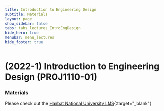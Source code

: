 ```yaml
---
title: Introduction to Engineering Design
subtitle: Materials
layout: page
show_sidebar: false
tabs: tabs_lectures_IntroEngDesign
hide_hero: true
menubar: menu_lectures
hide_footer: true
---
```


# (2022-1) Introduction to Engineering Design (PROJ1110-01)

### Materials

Please check out the [Hanbat National University LMS](https://cyber.hanbat.ac.kr){:target="_blank"}